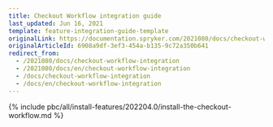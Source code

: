 ```yaml
---
title: Checkout Workflow integration guide
last_updated: Jun 16, 2021
template: feature-integration-guide-template
originalLink: https://documentation.spryker.com/2021080/docs/checkout-workflow-integration
originalArticleId: 6908a9df-3ef3-454a-b135-9c72a350b641
redirect_from:
  - /2021080/docs/checkout-workflow-integration
  - /2021080/docs/en/checkout-workflow-integration
  - /docs/checkout-workflow-integration
  - /docs/en/checkout-workflow-integration
---
```

{% include pbc/all/install-features/202204.0/install-the-checkout-workflow.md %} <!-- To edit, see /_includes/pbc/all/install-features/202204.0/install-the-checkout-workflow.md -->
